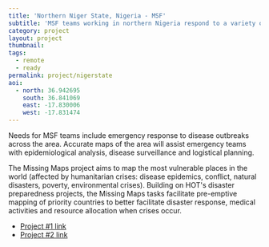 ```yaml
---
title: 'Northern Niger State, Nigeria - MSF' 
subtitle: 'MSF teams working in northern Nigeria respond to a variety of different health needs - Missing Maps '
category: project
layout: project
thumbnail: 
tags:
  - remote
  - ready
permalink: project/nigerstate
aoi:
  - north: 36.942695
    south: 36.841069
    east: -17.830006
    west: -17.831474
---
```


Needs for MSF teams include emergency response to disease outbreaks across the area. Accurate maps of the area will assist emergency teams with epidemiological analysis, disease surveillance and logistical planning.

The Missing Maps project aims to map the most vulnerable places in the world (affected by humanitarian crises: disease epidemics, conflict, natural disasters, poverty, environmental crises). Building on HOT's disaster preparedness projects, the Missing Maps tasks facilitate pre-emptive mapping of priority countries to better facilitate disaster response, medical activities and resource allocation when crises occur.

- [Project #1 link](http://tasks.hotosm.org/project/1396)
- [Project #2 link](http://tasks.hotosm.org/project/1880)


